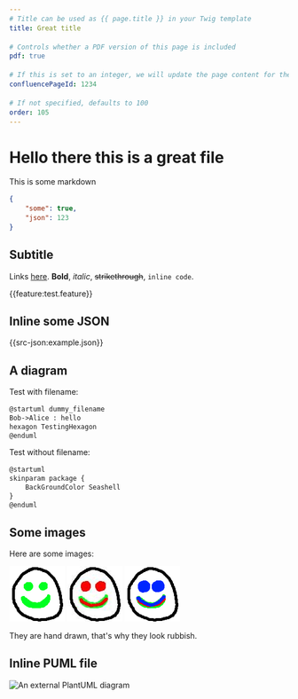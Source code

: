 ```yaml
---
# Title can be used as {{ page.title }} in your Twig template
title: Great title

# Controls whether a PDF version of this page is included
pdf: true

# If this is set to an integer, we will update the page content for the corresponding Confluence page
confluencePageId: 1234

# If not specified, defaults to 100
order: 105
---
```

# Hello there this is a great file

This is some markdown

```json
{
    "some": true,
    "json": 123
}
```

## Subtitle

Links [here](https://www.google.com). **Bold**, _italic_, ~~strikethrough~~, `inline code`.

{{feature:test.feature}}

## Inline some JSON

{{src-json:example.json}}

## A diagram

Test with filename:

```puml
@startuml dummy_filename
Bob->Alice : hello
hexagon TestingHexagon
@enduml
```

Test without filename:

```puml
@startuml
skinparam package {
    BackGroundColor Seashell
}
@enduml
```

## Some images

Here are some images:

![A smiley face in PNG](./smile.png)
![A smiley face in JPG](./smile.jpg)
![A smiley face in GIF](./smile.gif)

They are hand drawn, that's why they look rubbish.

## Inline PUML file

![An external PlantUML diagram](./external-diagram.puml)
